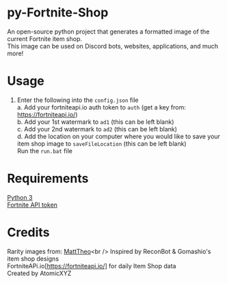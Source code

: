 # py-Fortnite-Shop
An open-source python project that generates a formatted image of the current Fortnite item shop.<br />
This image can be used on Discord bots, websites, applications, and much more!<br />

# Usage
1. Enter the following into the `config.json` file<br />
  a. Add your fortniteapi.io auth token to `auth` (get a key from: https://fortniteapi.io/)<br />
  b. Add your 1st watermark to `ad1` (this can be left blank)<br />
  c. Add your 2nd watermark to `ad2` (this can be left blank)<br />
  d. Add the location on your computer where you would like to save your item shop image to `saveFileLocation` (this can be left blank)<br />
Run the `run.bat` file

# Requirements
[Python 3](https://www.python.org/downloads/)<br />
[Fortnite API token](https://fortniteapi.io/)<br />

# Credits
Rarity images from: [MattTheo](https://twitter.com/MattTheo_)<br />
Inspired by ReconBot & Gomashio's item shop designs<br />
FortniteAPi.io[https://fortniteapi.io/] for daily Item Shop data<br />
Created by AtomicXYZ<br />

